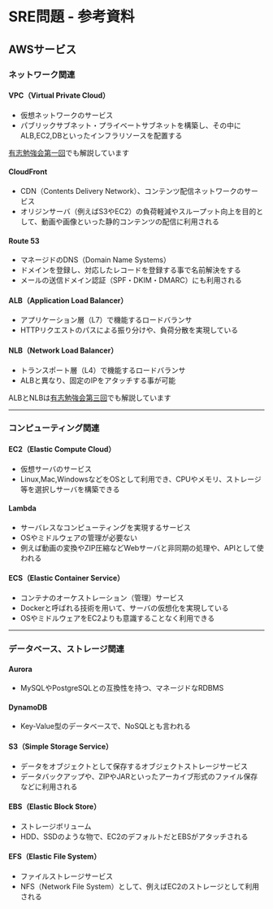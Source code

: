 # SRE問題 - 参考資料

## AWSサービス

### ネットワーク関連

#### VPC（Virtual Private Cloud）

- 仮想ネットワークのサービス
- パブリックサブネット・プライベートサブネットを構築し、その中にALB,EC2,DBといったインフラリソースを配置する

[有志勉強会第一回](../001/slide.md)でも解説しています

#### CloudFront

- CDN（Contents Delivery Network）、コンテンツ配信ネットワークのサービス
- オリジンサーバ（例えばS3やEC2）の負荷軽減やスループット向上を目的として、動画や画像といった静的コンテンツの配信に利用される

#### Route 53

- マネージドのDNS（Domain Name Systems）
- ドメインを登録し、対応したレコードを登録する事で名前解決をする
- メールの送信ドメイン認証（SPF・DKIM・DMARC）にも利用される

#### ALB（Application Load Balancer）

- アプリケーション層（L7）で機能するロードバランサ
- HTTPリクエストのパスによる振り分けや、負荷分散を実現している

#### NLB（Network Load Balancer）

- トランスポート層（L4）で機能するロードバランサ
- ALBと異なり、固定のIPをアタッチする事が可能

ALBとNLBは[有志勉強会第三回](../003/slide.md)でも解説しています

---

### コンピューティング関連

#### EC2（Elastic Compute Cloud）

- 仮想サーバのサービス
- Linux,Mac,WindowsなどをOSとして利用でき、CPUやメモリ、ストレージ等を選択しサーバを構築できる

#### Lambda

- サーバレスなコンピューティングを実現するサービス
- OSやミドルウェアの管理が必要ない
- 例えば動画の変換やZIP圧縮などWebサーバと非同期の処理や、APIとして使われる

#### ECS（Elastic Container Service）

- コンテナのオーケストレーション（管理）サービス
- Dockerと呼ばれる技術を用いて、サーバの仮想化を実現している
- OSやミドルウェアをEC2よりも意識することなく利用できる

---

### データベース、ストレージ関連

#### Aurora

- MySQLやPostgreSQLとの互換性を持つ、マネージドなRDBMS

#### DynamoDB

- Key-Value型のデータベースで、NoSQLとも言われる

#### S3（Simple Storage Service）

- データをオブジェクトとして保存するオブジェクトストレージサービス
- データバックアップや、ZIPやJARといったアーカイブ形式のファイル保存などに利用される

#### EBS（Elastic Block Store）

- ストレージボリューム
- HDD、SSDのような物で、EC2のデフォルトだとEBSがアタッチされる

#### EFS（Elastic File System）

- ファイルストレージサービス
- NFS（Network File System）として、例えばEC2のストレージとして利用される

